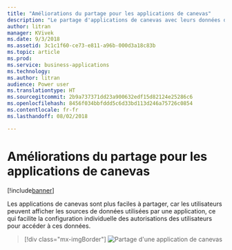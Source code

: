 ```yaml
---
title: "Améliorations du partage pour les applications de canevas"
description: "Le partage d'applications de canevas avec leurs données devient plus facile grâce à l'expérience en ligne."
author: litran
manager: KVivek
ms.date: 9/3/2018
ms.assetid: 3c1c1f60-ce73-e811-a96b-000d3a18c83b
ms.topic: article
ms.prod: 
ms.service: business-applications
ms.technology: 
ms.author: litran
audience: Power user
ms.translationtype: HT
ms.sourcegitcommit: 2b9a737371dd23a900632edf15d82124e25286c6
ms.openlocfilehash: 8456f034bbfddd5c6d33bd113d246a75726c0854
ms.contentlocale: fr-fr
ms.lasthandoff: 08/02/2018

---
```

# <a name="sharing-enhancements-for-canvas-apps"></a>Améliorations du partage pour les applications de canevas


[!include[banner](../../includes/banner.md)]

Les applications de canevas sont plus faciles à partager, car les utilisateurs peuvent afficher les sources de données utilisées par une application, ce qui facilite la configuration individuelle des autorisations des utilisateurs pour accéder à ces données. 

> [!div class="mx-imgBorder"]
> ![Partage d'une application de canevas](media/sharing-canvas-app.png  "Partage d'une application de canevas")

